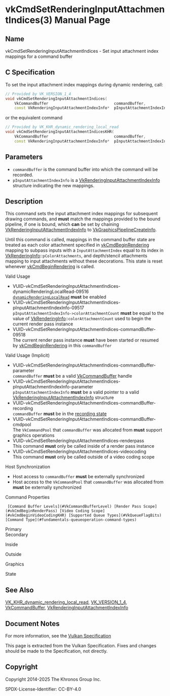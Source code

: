 # vkCmdSetRenderingInputAttachmentIndices(3) Manual Page

## Name

vkCmdSetRenderingInputAttachmentIndices - Set input attachment index mappings for a command buffer



## [](#_c_specification)C Specification

To set the input attachment index mappings during dynamic rendering, call:

```c++
// Provided by VK_VERSION_1_4
void vkCmdSetRenderingInputAttachmentIndices(
    VkCommandBuffer                             commandBuffer,
    const VkRenderingInputAttachmentIndexInfo*  pInputAttachmentIndexInfo);
```

or the equivalent command

```c++
// Provided by VK_KHR_dynamic_rendering_local_read
void vkCmdSetRenderingInputAttachmentIndicesKHR(
    VkCommandBuffer                             commandBuffer,
    const VkRenderingInputAttachmentIndexInfo*  pInputAttachmentIndexInfo);
```

## [](#_parameters)Parameters

- `commandBuffer` is the command buffer into which the command will be recorded.
- `pInputAttachmentIndexInfo` is a [VkRenderingInputAttachmentIndexInfo](https://registry.khronos.org/vulkan/specs/latest/man/html/VkRenderingInputAttachmentIndexInfo.html) structure indicating the new mappings.

## [](#_description)Description

This command sets the input attachment index mappings for subsequent drawing commands, and **must** match the mappings provided to the bound pipeline, if one is bound, which **can** be set by chaining [VkRenderingInputAttachmentIndexInfo](https://registry.khronos.org/vulkan/specs/latest/man/html/VkRenderingInputAttachmentIndexInfo.html) to [VkGraphicsPipelineCreateInfo](https://registry.khronos.org/vulkan/specs/latest/man/html/VkGraphicsPipelineCreateInfo.html).

Until this command is called, mappings in the command buffer state are treated as each color attachment specified in [vkCmdBeginRendering](https://registry.khronos.org/vulkan/specs/latest/man/html/vkCmdBeginRendering.html) mapping to subpass inputs with a `InputAttachmentIndex` equal to its index in [VkRenderingInfo](https://registry.khronos.org/vulkan/specs/latest/man/html/VkRenderingInfo.html)::`pColorAttachments`, and depth/stencil attachments mapping to input attachments without these decorations. This state is reset whenever [vkCmdBeginRendering](https://registry.khronos.org/vulkan/specs/latest/man/html/vkCmdBeginRendering.html) is called.

Valid Usage

- [](#VUID-vkCmdSetRenderingInputAttachmentIndices-dynamicRenderingLocalRead-09516)VUID-vkCmdSetRenderingInputAttachmentIndices-dynamicRenderingLocalRead-09516  
  [`dynamicRenderingLocalRead`](https://registry.khronos.org/vulkan/specs/latest/html/vkspec.html#features-dynamicRenderingLocalRead) **must** be enabled
- [](#VUID-vkCmdSetRenderingInputAttachmentIndices-pInputAttachmentIndexInfo-09517)VUID-vkCmdSetRenderingInputAttachmentIndices-pInputAttachmentIndexInfo-09517  
  `pInputAttachmentIndexInfo->colorAttachmentCount` **must** be equal to the value of [VkRenderingInfo](https://registry.khronos.org/vulkan/specs/latest/man/html/VkRenderingInfo.html)::`colorAttachmentCount` used to begin the current render pass instance
- [](#VUID-vkCmdSetRenderingInputAttachmentIndices-commandBuffer-09518)VUID-vkCmdSetRenderingInputAttachmentIndices-commandBuffer-09518  
  The current render pass instance **must** have been started or resumed by [vkCmdBeginRendering](https://registry.khronos.org/vulkan/specs/latest/man/html/vkCmdBeginRendering.html) in this `commandBuffer`

Valid Usage (Implicit)

- [](#VUID-vkCmdSetRenderingInputAttachmentIndices-commandBuffer-parameter)VUID-vkCmdSetRenderingInputAttachmentIndices-commandBuffer-parameter  
  `commandBuffer` **must** be a valid [VkCommandBuffer](https://registry.khronos.org/vulkan/specs/latest/man/html/VkCommandBuffer.html) handle
- [](#VUID-vkCmdSetRenderingInputAttachmentIndices-pInputAttachmentIndexInfo-parameter)VUID-vkCmdSetRenderingInputAttachmentIndices-pInputAttachmentIndexInfo-parameter  
  `pInputAttachmentIndexInfo` **must** be a valid pointer to a valid [VkRenderingInputAttachmentIndexInfo](https://registry.khronos.org/vulkan/specs/latest/man/html/VkRenderingInputAttachmentIndexInfo.html) structure
- [](#VUID-vkCmdSetRenderingInputAttachmentIndices-commandBuffer-recording)VUID-vkCmdSetRenderingInputAttachmentIndices-commandBuffer-recording  
  `commandBuffer` **must** be in the [recording state](#commandbuffers-lifecycle)
- [](#VUID-vkCmdSetRenderingInputAttachmentIndices-commandBuffer-cmdpool)VUID-vkCmdSetRenderingInputAttachmentIndices-commandBuffer-cmdpool  
  The `VkCommandPool` that `commandBuffer` was allocated from **must** support graphics operations
- [](#VUID-vkCmdSetRenderingInputAttachmentIndices-renderpass)VUID-vkCmdSetRenderingInputAttachmentIndices-renderpass  
  This command **must** only be called inside of a render pass instance
- [](#VUID-vkCmdSetRenderingInputAttachmentIndices-videocoding)VUID-vkCmdSetRenderingInputAttachmentIndices-videocoding  
  This command **must** only be called outside of a video coding scope

Host Synchronization

- Host access to `commandBuffer` **must** be externally synchronized
- Host access to the `VkCommandPool` that `commandBuffer` was allocated from **must** be externally synchronized

Command Properties

     [Command Buffer Levels](#VkCommandBufferLevel) [Render Pass Scope](#vkCmdBeginRenderPass) [Video Coding Scope](#vkCmdBeginVideoCodingKHR) [Supported Queue Types](#VkQueueFlagBits) [Command Type](#fundamentals-queueoperation-command-types)

Primary  
Secondary

Inside

Outside

Graphics

State

## [](#_see_also)See Also

[VK\_KHR\_dynamic\_rendering\_local\_read](https://registry.khronos.org/vulkan/specs/latest/man/html/VK_KHR_dynamic_rendering_local_read.html), [VK\_VERSION\_1\_4](https://registry.khronos.org/vulkan/specs/latest/man/html/VK_VERSION_1_4.html), [VkCommandBuffer](https://registry.khronos.org/vulkan/specs/latest/man/html/VkCommandBuffer.html), [VkRenderingInputAttachmentIndexInfo](https://registry.khronos.org/vulkan/specs/latest/man/html/VkRenderingInputAttachmentIndexInfo.html)

## [](#_document_notes)Document Notes

For more information, see the [Vulkan Specification](https://registry.khronos.org/vulkan/specs/latest/html/vkspec.html#vkCmdSetRenderingInputAttachmentIndices)

This page is extracted from the Vulkan Specification. Fixes and changes should be made to the Specification, not directly.

## [](#_copyright)Copyright

Copyright 2014-2025 The Khronos Group Inc.

SPDX-License-Identifier: CC-BY-4.0